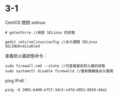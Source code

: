 # 3-1

 CentOS 關閉 selinux

```
# getenforce //檢查 SELinux 的狀態

gedit /etc/selinux/config //永久關閉 SELinux
SELINUX=disabled
```

 查看防火牆狀態命令：

```
sudo firewall-cmd --state //可查看當前防火牆的狀態
sudo systemctl disable firewalld //重新開機後永久關閉
```

ping IPv6：

```
ping -6 2001:b400:e757:3dc5:cdfd:d051:8826:4da2
```
